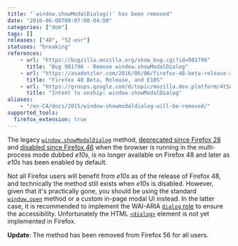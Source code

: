 ```yaml
---
title: "`window.showModalDialog()` has been removed"
date: "2016-06-08T09:07:00-04:00"
categories: ["dom"]
tags: []
releases: ["48", "52-esr"]
statuses: "breaking"
references:
    - url: "https://bugzilla.mozilla.org/show_bug.cgi?id=981796"
      title: "Bug 981796 - Remove window.showModalDialog"
    - url: "https://asadotzler.com/2016/06/06/firefox-48-beta-release-and-e10s/"
      title: "Firefox 48 Beta, Release, and E10S"
    - url: "https://groups.google.com/d/topic/mozilla.dev.platform/4t5AAxxrCoA/discussion"
      title: "Intent to unship: window.showModalDialog"
aliases:
    - "/en-CA/docs/2015/window-showmodaldialog-will-be-removed/"
supported_tools:
  firefox_extension: true
---
```

The legacy [`window.showModalDialog`](https://developer.mozilla.org/docs/Web/API/Window/showModalDialog) method, [deprecated since Firefox 28](https://www.fxsitecompat.dev/en-CA/docs/2013/showmodaldialog-has-been-deprecated/) and [disabled since Firefox 46](https://www.fxsitecompat.dev/en-CA/docs/2015/showmodaldialog-has-been-disabled-in-multi-process-firefox/) when the browser is running in the multi-process mode dubbed *e10s*, is no longer available on Firefox 48 and later as *e10s* has been enabled by default.

Not all Firefox users will benefit from *e10s* as of the release of Firefox 48, and technically the method still exists when *e10s* is disabled. However, given that it's practically gone, you should be using the standard [`window.open`](https://developer.mozilla.org/docs/Web/API/Window/open) method or a custom in-page modal UI instead. In the latter case, it is recommended to implement the WAI-ARIA [`dialog` role](https://developer.mozilla.org/docs/Web/Accessibility/ARIA/ARIA_Techniques/Using_the_dialog_role) to ensure the accessibility. Unfortunately the HTML [`<dialog>`](https://developer.mozilla.org/docs/Web/HTML/Element/dialog) element is not yet implemented in Firefox.

**Update**: The method has been removed from Firefox 56 for all users.
